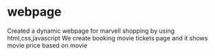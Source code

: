 # webpage
Created a dynamic webpage for marvell shopping by using html,css,javascript
We create booking movie tickets page and it shows movie price based on movie
